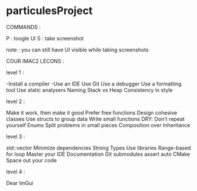 # particulesProject

COMMANDS :

P : toogle UI
S : take screenshot

note : you can still have UI visible while taking screenshots

COUR IMAC2 LECONS :

level 1 :
  
  -Install a compiler
  -Use an IDE
  Use Git
  Use a debugger
  Use a formatting tool
  Use static analysers
  Naming
  Stack vs Heap
  Consistency in style
  
level 2 :

  Make it work, then make it good
  Prefer free functions
  Design cohesive classes
  Use structs to group data
  Write small functions
  DRY: Don't repeat yourself
  Enums
  Split problems in small pieces
  Composition over Inheritance
  
level 3 :

  std::vector
  Minimize dependencies
  Strong Types
  Use libraries
  Range-based for loop
  Master your IDE
  Documentation
  Git submodules
  assert
  auto
  CMake
  Space out your code
  
level 4 :

  Dear ImGui
  <random>
  
